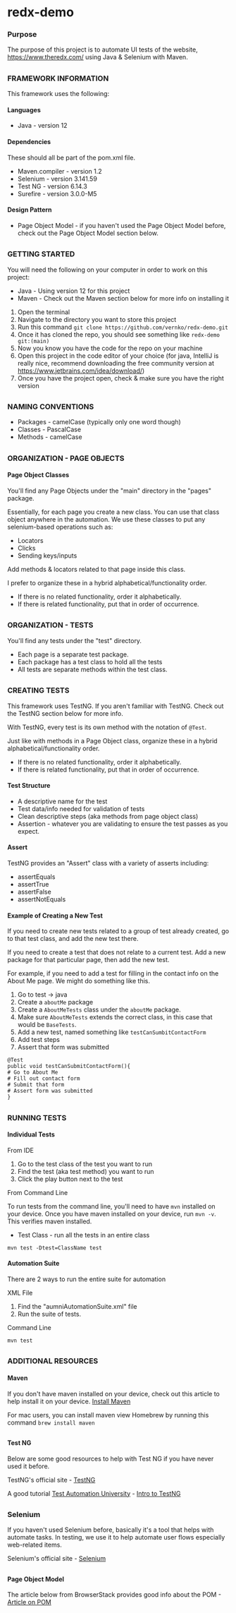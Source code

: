 # redx-demo
### Purpose
The purpose of this project is to automate UI tests of the website, https://www.theredx.com/ using Java & Selenium with Maven.

##
### FRAMEWORK INFORMATION
This framework uses the following:

#### Languages
- Java - version 12

#### Dependencies
These should all be part of the pom.xml file.
- Maven.compiler - version 1.2
- Selenium - version 3.141.59
- Test NG - version 6.14.3
- Surefire - version 3.0.0-M5

#### Design Pattern
- Page Object Model - if you haven't used the Page Object Model before, check out the Page Object Model section below.

##
### GETTING STARTED
You will need the following on your computer in order to work on this project:
* Java - Using version 12 for this project
* Maven - Check out the Maven section below for more info on installing it

1. Open the terminal
2. Navigate to the directory you want to store this project
3. Run this command ```git clone https://github.com/vernko/redx-demo.git```
4. Once it has cloned the repo, you should see something like ```redx-demo git:(main)```
5. Now you know you have the code for the repo on your machine
6. Open this project in the code editor of your choice
(for java, IntelliJ is really nice, recommend downloading the free community version at https://www.jetbrains.com/idea/download/)
7. Once you have the project open, check & make sure you have the right version 

##
### NAMING CONVENTIONS
- Packages - camelCase (typically only one word though)
- Classes - PascalCase
- Methods - camelCase

##
### ORGANIZATION - PAGE OBJECTS
#### Page Object Classes
You'll find any Page Objects under the "main" directory in the "pages" package.

Essentially, for each page you create a new class. You can use that class object anywhere in the automation.
We use these classes to put any selenium-based operations such as:
- Locators
- Clicks
- Sending keys/inputs

Add methods & locators related to that page inside this class.

I prefer to organize these in a hybrid alphabetical/functionality order.
- If there is no related functionality, order it alphabetically.
- If there is related functionality, put that in order of occurrence.

##
### ORGANIZATION - TESTS
 
You'll find any tests under the "test" directory. 
- Each page is a separate test package.
- Each package has a test class to hold all the tests
- All tests are separate methods within the test class. 

##
### CREATING TESTS
This framework uses TestNG. If you aren't familiar with TestNG. Check out the TestNG section below for more info.

With TestNG, every test is its own method with the notation of ```@Test```.

Just like with methods in a Page Object class, organize these in a hybrid alphabetical/functionality order.
- If there is no related functionality, order it alphabetically.
- If there is related functionality, put that in order of occurrence.

#### Test Structure
- A descriptive name for the test
- Test data/info needed for validation of tests
- Clean descriptive steps (aka methods from page object class)
- Assertion - whatever you are validating to ensure the test passes as you expect.

#### Assert
TestNG provides an "Assert" class with a variety of asserts including:
- assertEquals
- assertTrue
- assertFalse
- assertNotEquals

#### Example of Creating a New Test
If you need to create new tests related to a group of test already created, go to that test class, and add the new test there.

If you need to create a test that does not relate to a current test. Add a new package for that particular page, then add the new test.

For example, if you need to add a test for filling in the contact info on the About Me page. We might do something like this.
1. Go to test -> java
2. Create a ```aboutMe``` package
3. Create a ```AboutMeTests``` class under the ```aboutMe``` package.
4. Make sure ```AboutMeTests``` extends the correct class, in this case that would be ```BaseTests```.
5. Add a new test, named something like ```testCanSumbitContactForm```
6. Add test steps
7. Assert that form was submitted
```
@Test
public void testCanSubmitContactForm(){
# Go to About Me
# Fill out contact form
# Submit that form
# Assert form was submitted
}
```
##
### RUNNING TESTS
#### Individual Tests
From IDE
1. Go to the test class of the test you want to run
2. Find the test (aka test method) you want to run
3. Click the play button next to the test

From Command Line

To run tests from the command line, you'll need to have ```mvn``` installed on your device.
Once you have maven installed on your device, run ```mvn -v```. This verifies maven installed.

- Test Class - run all the tests in an entire class

```mvn test -Dtest=ClassName test```

#### Automation Suite
There are 2 ways to run the entire suite for automation

XML File
1. Find the "aumniAutomationSuite.xml" file
2. Run the suite of tests.

Command Line

```mvn test```


##
### ADDITIONAL RESOURCES
#### Maven
If you don't have maven installed on your device, check out this article to help install it on your device.
[Install Maven](https://www.baeldung.com/install-maven-on-windows-linux-mac)

For mac users, you can install maven view Homebrew by running this command ```brew install maven```

##
#### Test NG
Below are some good resources to help with Test NG if you have never used it before.

TestNG's official site - [TestNG](https://testng.org/doc/)

A good tutorial [Test Automation University](https://testautomationu.applitools.com/) - [Intro to TestNG](https://testautomationu.applitools.com/introduction-to-testng/index.html)

##
### Selenium
If you haven't used Selenium before, basically it's a tool that helps with automate tasks. In testing, we use it to help automate user flows especially web-related items.

Selenium's official site - [Selenium](https://www.theredx.com/)

##
#### Page Object Model
The article below from BrowserStack provides good info about the POM - [Article on POM](https://www.browserstack.com/guide/page-object-model-in-selenium)
